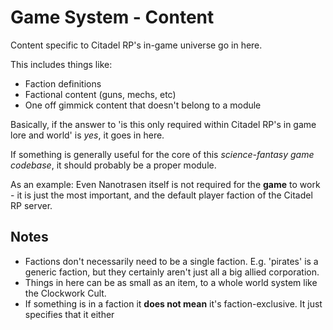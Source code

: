 # Game System - Content

Content specific to Citadel RP's in-game universe go in here.

This includes things like:
- Faction definitions
- Factional content (guns, mechs, etc)
- One off gimmick content that doesn't belong to a module

Basically, if the answer to 'is this only required within Citadel RP's in game lore and world' is *yes*, it goes in here.

If something is generally useful for the core of this *science-fantasy game codebase*, it should probably be a proper module.

As an example: Even Nanotrasen itself is not required for the **game** to work - it is just the most important, and the default player faction of the Citadel RP server.

## Notes

- Factions don't necessarily need to be a single faction. E.g. 'pirates' is a generic faction, but they certainly aren't just all a big allied corporation.
- Things in here can be as small as an item, to a whole world system like the Clockwork Cult.
- If something is in a faction it **does not mean** it's faction-exclusive. It just specifies that it either 
